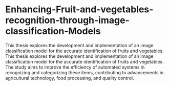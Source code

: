 # Enhancing-Fruit-and-vegetables-recognition-through-image-classification-Models
This thesis explores the development and implementation of an image classification model for  the accurate identification of fruits and vegetables. 
This thesis explores the development and implementation of an image classification model for 
the accurate identification of fruits and vegetables. The study aims to improve the efficiency of 
automated systems in recognizing and categorizing these items, contributing to advancements in 
agricultural technology, food processing, and quality control.
